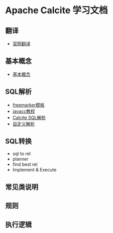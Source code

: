 # Apache Calcite 学习文档

## 翻译
* [官网翻译](/calcite-tutorial-0-translation/md/README.md)

## 基本概念
* [基本概念](/calcite-tutorial-1-basic/md/README.md)

## SQL解析

* [freemarker模板](/calcite-tutorial-2-parser/parser-1-fmpp-tutorial/README.md)
* [javacc教程](/calcite-tutorial-2-parser/parser-2-javacc-tutorial/)
* [Calcite SQL解析](/calcite-tutorial-2-parser/parser-3-calcite-tutorial/)
* [自定义解析](/calcite-tutorial-2-parser/parser-4-calcite-custom-tutorial/)

## SQL转换
* sql to rel
* planner
* find best rel
* Implement & Execute



## 常见类说明

## 规则

## 执行逻辑

